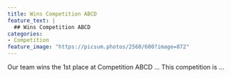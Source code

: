 ```yaml
---
title: Wins Competition ABCD
feature_text: |
  ## Wins Competition ABCD
categories:
- Competition
feature_image: "https://picsum.photos/2560/600?image=872"
---
```


Our team wins the 1st place at Competition ABCD ... This competition is ...
